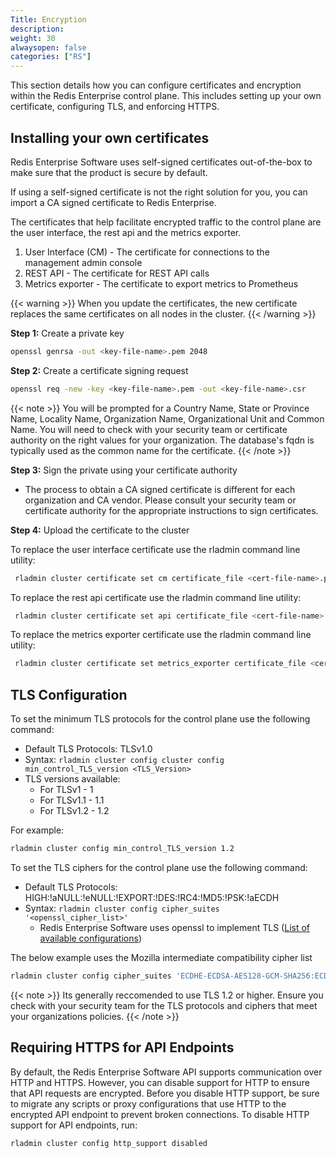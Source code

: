 ```yaml
---
Title: Encryption
description:
weight: 30
alwaysopen: false
categories: ["RS"]
---
```

This section details how you can configure certificates and encryption within the Redis Enterprise control plane. This includes setting up your own certificate, configuring TLS, and enforcing HTTPS.<!--more-->

## Installing your own certificates

Redis Enterprise Software uses self-signed certificates out-of-the-box to make sure that the product is secure by default.

If using a self-signed certificate is not the right solution for you, you can import a CA signed certificate to Redis Enterprise.

The certificates that help facilitate encrypted traffic to the control plane are the user interface, the rest api and the metrics exporter.

1. User Interface (CM) - The certificate for connections to the management admin console
1. REST API - The certificate for REST API calls
1. Metrics exporter - The certificate to export metrics to Prometheus

{{< warning >}}
When you update the certificates, the new certificate replaces the same certificates on all nodes in the cluster.
{{< /warning >}}

**Step 1:** Create a private key

```sh
openssl genrsa -out <key-file-name>.pem 2048
```

**Step 2:** Create a certificate signing request
```sh
openssl req -new -key <key-file-name>.pem -out <key-file-name>.csr
```

{{< note >}}
You will be prompted for a Country Name, State or Province Name, Locality Name, Organization Name, Organizational Unit and Common Name. You will need to check with your security team or certificate authority on the right values for your organization. The database's fqdn is typically used as the common name for the certificate.
{{< /note >}}

**Step 3:** Sign the private using your certificate authority
- The process to obtain a CA signed certificate is different for each organization and CA vendor. Please consult your security team or certificate authority for the appropriate instructions to sign certificates.

**Step 4:** Upload the certificate to the cluster

To replace the user interface certificate use the rladmin command line utility:

```sh
 rladmin cluster certificate set cm certificate_file <cert-file-name>.pem key_file <key-file-name>.pem
```
To replace the rest api certificate use the rladmin command line utility:

```sh
 rladmin cluster certificate set api certificate_file <cert-file-name>.pem key_file <key-file-name>.pem
```
To replace the metrics exporter certificate use the rladmin command line utility:

```sh
 rladmin cluster certificate set metrics_exporter certificate_file <cert-file-name>.pem key_file <key-file-name>.pem
```

## TLS Configuration

To set the minimum TLS protocols for the control plane use the following command:

- Default TLS Protocols: TLSv1.0
- Syntax: `rladmin cluster config cluster config min_control_TLS_version <TLS_Version>`
- TLS versions available:
    - For TLSv1 - 1
    - For TLSv1.1 - 1.1
    - For TLSv1.2 - 1.2

For example:

```sh
rladmin cluster config min_control_TLS_version 1.2
```

To set the TLS ciphers for the control plane use the following command:

- Default TLS Protocols: HIGH:!aNULL:!eNULL:!EXPORT:!DES:!RC4:!MD5:!PSK:!aECDH
- Syntax: `rladmin cluster config cipher_suites '<openssl_cipher_list>'`
    - Redis Enterprise Software uses openssl to implement TLS ([List of available configurations](https://www.openssl.org/docs/man1.0.2/man1/ciphers.html))

The below example uses the Mozilla intermediate compatibility cipher list

```sh
rladmin cluster config cipher_suites 'ECDHE-ECDSA-AES128-GCM-SHA256:ECDHE-RSA-AES128-GCM-SHA256:ECDHE-ECDSA-AES256-GCM-SHA384:ECDHE-RSA-AES256-GCM-SHA384:ECDHE-ECDSA-CHACHA20-POLY1305:ECDHE-RSA-CHACHA20-POLY1305:DHE-RSA-AES128-GCM-SHA256:DHE-RSA-AES256-GCM-SHA384'
```

{{< note >}}
Its generally reccomended to use TLS 1.2 or higher. Ensure you check with your security team for the TLS protocols and ciphers that meet your organizations policies.
{{< /note >}}

## Requiring HTTPS for API Endpoints

By default, the Redis Enterprise Software API supports communication over HTTP and HTTPS. However, you can disable support for HTTP to ensure that API requests are encrypted.
Before you disable HTTP support, be sure to migrate any scripts or proxy configurations that use HTTP to the encrypted API endpoint to prevent broken connections. To disable HTTP support for API endpoints, run:

```sh
rladmin cluster config http_support disabled
```
